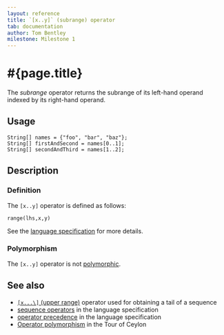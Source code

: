 ```yaml
---
layout: reference
title: `[x..y]` (subrange) operator
tab: documentation
author: Tom Bentley
milestone: Milestone 1
---
```


# #{page.title}

The *subrange* operator returns the subrange of its left-hand operand
indexed by its right-hand operand.

## Usage 

    String[] names = {"foo", "bar", "baz"};
    String[] firstAndSecond = names[0..1];
    String[] secondAndThird = names[1..2];

## Description

### Definition

The `[x..y]` operator is defined as follows:

    range(lhs,x,y)

See the [language specification](#{site.urls.spec}#listmap) for 
more details.

### Polymorphism

The `[x..y]` operator is not [polymorphic](/documentation/reference/operator/operator-polymorphism). 

## See also

* [`[x...\]` (upper range)](../upper-range) operator used for obtaining a tail of a sequence
* [sequence operators](#{site.urls.spec}#listmap) in the 
  language specification
* [operator precedence](#{site.urls.spec}#operatorprecedence) in the 
  language specification
* [Operator polymorphism](/documentation/tour/language-module/#operator_polymorphism) 
  in the Tour of Ceylon

